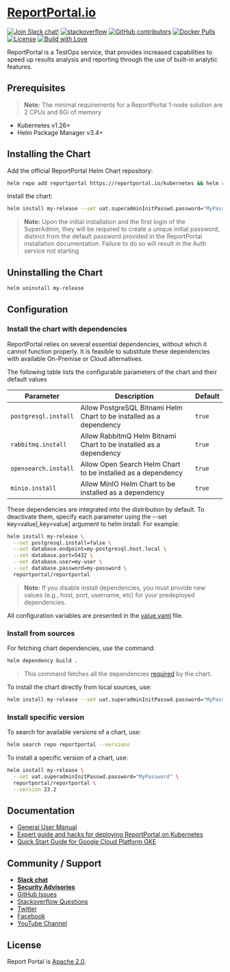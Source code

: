 # [ReportPortal.io](http://ReportPortal.io)

[![Join Slack chat!](https://img.shields.io/badge/slack-join-brightgreen.svg)](https://slack.epmrpp.reportportal.io/)
[![stackoverflow](https://img.shields.io/badge/reportportal-stackoverflow-orange.svg?style=flat)](http://stackoverflow.com/questions/tagged/reportportal)
[![GitHub contributors](https://img.shields.io/badge/contributors-102-blue.svg)](https://reportportal.io/community)
[![Docker Pulls](https://img.shields.io/docker/pulls/reportportal/service-api.svg?maxAge=25920)](https://hub.docker.com/u/reportportal/)
[![License](https://img.shields.io/badge/license-Apache-brightgreen.svg)](https://www.apache.org/licenses/LICENSE-2.0)
[![Build with Love](https://img.shields.io/badge/build%20with-❤%EF%B8%8F%E2%80%8D-lightgrey.svg)](http://reportportal.io?style=flat)

ReportPortal is a TestOps service, that provides increased capabilities to speed up results analysis and reporting through the use of built-in analytic features.

## Prerequisites

> **Note:** The minimal requirements for a ReportPortal 1-node solution are 2 CPUs and 6Gi of memory

* Kubernetes v1.26+
* Helm Package Manager v3.4+

## Installing the Chart

Add the official ReportPortal Helm Chart repository:

```bash
helm repo add reportportal https://reportportal.io/kubernetes && helm repo update reportportal
```

Install the chart:

```bash
helm install my-release --set uat.superadminInitPasswd.password="MyPassword" reportportal/reportportal
```

> **Note:** Upon the initial installation and the first login of the SuperAdmin, they will be required to create a unique initial password, distinct from the default password provided in the ReportPortal installation documentation. Failure to do so will result in the Auth service not starting

## Uninstalling the Chart

```bash
helm uninstall my-release 
```

## Configuration

### Install the chart with dependencies

ReportPortal relies on several essential dependencies, without which it cannot function properly. It is feasible to substitute these dependencies with available On-Premise or Cloud alternatives.

The following table lists the configurable parameters of the chart and their default values

|Parameter|Description|Default|
|-|-|-|
|`postgresql.install`|Allow PostgreSQL Bitnami Helm Chart to be installed as a dependency|`true`|
|`rabbitmq.install`|Allow RabbitmQ Helm Bitnami Chart to be installed as a dependency|`true`|
|`opensearch.install`|Allow Open Search Helm Chart to be installed as a dependency|`true`|
|`minio.install`|Allow MinIO Helm Chart to be installed as a dependency|`true`|

These dependencies are integrated into the distribution by default. To deactivate them, specify each parameter using the --set key=value[,key=value] argument to helm install. For example:

```bash
helm install my-release \
  --set postgresql.install=false \
  --set database.endpoint=my-postgresql.host.local \
  --set database.port=5432 \
  --set database.user=my-user \
  --set database.password=my-password \
  reportportal/reportportal
```

> **Note:** If you disable install dependencies, you must provide new values (e.g., host, port, username, etc) for your predeployed dependencies.

All configuration variables are presented in the [value.yaml](https://github.com/reportportal/kubernetes/blob/master/values.yaml) file.

### Install from sources

For fetching chart dependencies, use the command:

```bash
helm dependency build .
```

> This command fetches all the dependencies [required](https://github.com/reportportal/kubernetes/blob/master/Chart.yaml) by the chart.

To install the chart directly from local sources, use:

```bash
helm install my-release --set uat.superadminInitPasswd.password="MyPassword" ./reportportal
```

### Install specific version

To search for available versions of a chart, use:

```bash
helm search repo reportportal --versions
```

To install a specific version of a chart, use:

```bash
helm install my-release \
  --set uat.superadminInitPasswd.password="MyPassword" \
  reportportal/reportportal \
  --version 23.2
```

## Documentation

* [General User Manual](https://reportportal.io/docs/)
* [Expert guide and hacks for deploying ReportPortal on Kubernetes](https://reportportal.io/docs/installation-steps/deploy-with-kubernetes/)
* [Quick Start Guide for Google Cloud Platform GKE](./docs/quick-start-gcp-gke.md)

## Community / Support

* [**Slack chat**](https://reportportal-slack-auto.herokuapp.com)
* [**Security Advisories**](https://github.com/reportportal/reportportal/blob/master/SECURITY_ADVISORIES.md)
* [GitHub Issues](https://github.com/reportportal/reportportal/issues)
* [Stackoverflow Questions](http://stackoverflow.com/questions/tagged/reportportal)
* [Twitter](http://twitter.com/ReportPortal_io)
* [Facebook](https://www.facebook.com/ReportPortal.io)
* [YouTube Channel](https://www.youtube.com/channel/UCsZxrHqLHPJcrkcgIGRG-cQ)

## License

Report Portal is [Apache 2.0](https://www.apache.org/licenses/LICENSE-2.0).
